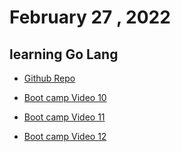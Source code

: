 # February 27 , 2022 
## learning Go Lang

* [Github Repo](https://github.com/Riyaz-khan-shuvo/go)

* [Boot camp Video 10](https://youtu.be/Qhxhsz-Kh3o)

* [Boot camp Video 11](https://youtu.be/jZJoPQzr3sM)

* [Boot camp Video 12](https://youtu.be/Qhxhsz-Kh3o)